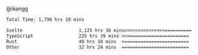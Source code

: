 @ikangg
<!--START_SECTION:waka-->

```txt
Total Time: 1,798 hrs 10 mins

Svelte                     1,125 hrs 36 mins>>>>>>>>>>>>>>>==========   61.49 %
TypeScript                 225 hrs 39 mins >>>======================   12.33 %
Rust                       49 hrs 10 mins  >========================   02.69 %
Other                      32 hrs 24 mins  =========================   01.77 %
```

<!--END_SECTION:waka-->
